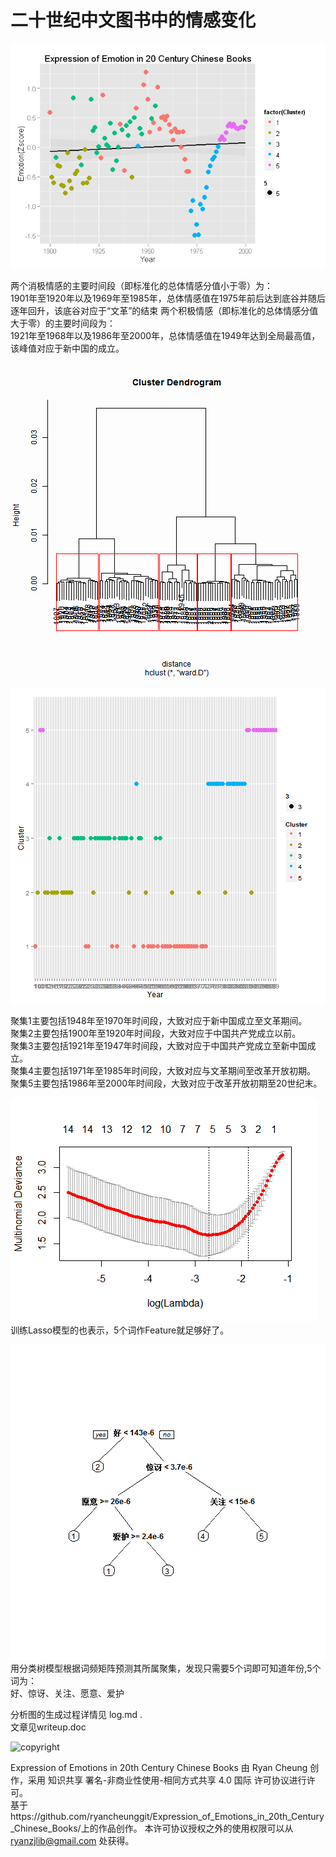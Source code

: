 ﻿二十世纪中文图书中的情感变化
====================================================

![情感变化图](./EmotionTrend_files/figure-html/Emotion.png) 

两个消极情感的主要时间段（即标准化的总体情感分值小于零）为：          
1901年至1920年以及1969年至1985年，总体情感值在1975年前后达到底谷并随后逐年回升，该底谷对应于“文革”的结束             两个积极情感（即标准化的总体情感分值大于零）的主要时间段为：       
1921年至1968年以及1986年至2000年，总体情感值在1949年达到全局最高值，该峰值对应于新中国的成立。

![层次聚类图](./figure/HIC5.png)      

![5个聚集所包含的年份](./figure/Cluster.png)    

聚集1主要包括1948年至1970年时间段，大致对应于新中国成立至文革期间。          
聚集2主要包括1900年至1920年时间段，大致对应于中国共产党成立以前。           
聚集3主要包括1921年至1947年时间段，大致对应于中国共产党成立至新中国成立。            
聚集4主要包括1971年至1985年时间段，大致对应与文革期间至改革开放初期。             
聚集5主要包括1986年至2000年时间段，大致对应于改革开放初期至20世纪末。             

![Lasso模型](./figure/CVLasso.png)                 
训练Lasso模型的也表示，5个词作Feature就足够好了。    

![分类树模型](./figure/TreeModel.png)              
用分类树模型根据词频矩阵预测其所属聚集，发现只需要5个词即可知道年份,5个词为：    
好、惊讶、关注、愿意、爱护    

分析图的生成过程详情见 log.md .    
文章见writeup.doc           

![copyright](https://i.creativecommons.org/l/by-nc-sa/4.0/88x31.png)

Expression of Emotions in 20th Century Chinese Books 由 Ryan Cheung 创作，采用 知识共享 署名-非商业性使用-相同方式共享 4.0 国际 许可协议进行许可。     
基于https://github.com/ryancheunggit/Expression_of_Emotions_in_20th_Century_Chinese_Books/上的作品创作。
本许可协议授权之外的使用权限可以从 ryanzjlib@gmail.com 处获得。
